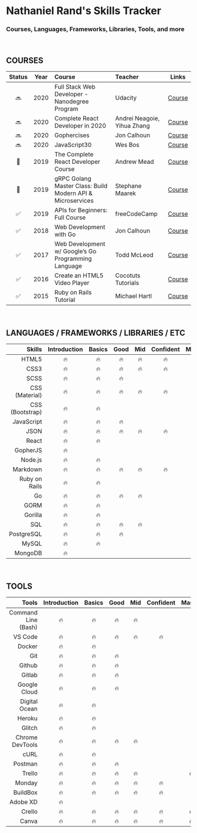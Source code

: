 # Nathaniel Rand's Skills Tracker

### Courses, Languages, Frameworks, Libraries, Tools, and more

&nbsp;

## COURSES

|       Status       | Year | Course                                                     | Teacher                     |                                        Links                                         |
| :----------------: | :--: | :--------------------------------------------------------- | :-------------------------- | :----------------------------------------------------------------------------------: |
|       :soon:       | 2020 | Full Stack Web Developer - Nanodegree Program              | Udacity                     | [Course](https://www.udacity.com/course/full-stack-web-developer-nanodegree--nd0044) |
|       :soon:       | 2020 | Complete React Developer in 2020                           | Andrei Neagoie, Yihua Zhang |   [Course](https://www.udemy.com/course/complete-react-developer-zero-to-mastery/)   |
|       :soon:       | 2020 | Gophercises                                                | Jon Calhoun                 |                          [Course](https://gophercises.com/)                          |
|       :soon:       | 2020 | JavaScript30                                               | Wes Bos                     |                         [Course](https://javascript30.com/)                          |
|      :wrench:      | 2019 | The Complete React Developer Course                        | Andrew Mead                 |              [Course](https://www.udemy.com/course/react-2nd-edition/)               |
|      :wrench:      | 2019 | gRPC Golang Master Class: Build Modern API & Microservices | Stephane Maarek             |                 [Course](https://www.udemy.com/course/grpc-golang/)                  |
| :white_check_mark: | 2019 | APIs for Beginners: Full Course                            | freeCodeCamp                |     [Course](https://www.freecodecamp.org/news/apis-for-beginners-full-course/)      |
| :white_check_mark: | 2018 | Web Development with Go                                    | Jon Calhoun                 |                         [Course](https://www.usegolang.com/)                         |
| :white_check_mark: | 2017 | Web Development w/ Google’s Go Programming Language        | Todd McLeod                 |           [Course](https://www.udemy.com/course/go-programming-language/)            |
| :white_check_mark: | 2016 | Create an HTML5 Video Player                               | Cocotuts Tutorials          |                 [Course](https://www.udemy.com/course/draft/294794/)                 |
| :white_check_mark: | 2015 | Ruby on Rails Tutorial                                     | Michael Hartl               |                       [Course](https://www.railstutorial.org/)                       |

&nbsp;

## LANGUAGES / FRAMEWORKS / LIBRARIES / ETC

|          Skills | Introduction | Basics |  Good  |  Mid   | Confident | Master |
| --------------: | :----------: | :----: | :----: | :----: | :-------: | :----: |
|           HTML5 |    :fire:    | :fire: | :fire: | :fire: |  :fire:   |        |
|            CSS3 |    :fire:    | :fire: | :fire: | :fire: |  :fire:   |        |
|            SCSS |    :fire:    | :fire: | :fire: |        |           |        |
|  CSS (Material) |    :fire:    | :fire: | :fire: | :fire: |  :fire:   |        |
| CSS (Bootstrap) |    :fire:    | :fire: |        |        |           |        |
|      JavaScript |    :fire:    | :fire: | :fire: |        |           |        |
|            JSON |    :fire:    | :fire: | :fire: | :fire: |  :fire:   |        |
|           React |    :fire:    | :fire: |        |        |           |        |
|        GopherJS |    :fire:    |        |        |        |           |        |
|         Node.js |    :fire:    | :fire: |        |        |           |        |
|        Markdown |    :fire:    | :fire: | :fire: | :fire: |  :fire:   |        |
|   Ruby on Rails |    :fire:    | :fire: |        |        |           |        |
|              Go |    :fire:    | :fire: | :fire: | :fire: |           |        |
|            GORM |    :fire:    | :fire: |        |        |           |        |
|         Gorilla |    :fire:    | :fire: |        |        |           |        |
|             SQL |    :fire:    | :fire: | :fire: | :fire: |           |        |
|      PostgreSQL |    :fire:    | :fire: | :fire: |        |           |        |
|           MySQL |    :fire:    | :fire: |        |        |           |        |
|         MongoDB |    :fire:    |        |        |        |           |        |

&nbsp;

## TOOLS

|               Tools | Introduction | Basics |  Good  |  Mid   | Confident | Master |
| ------------------: | :----------: | :----: | :----: | :----: | :-------: | :----: |
| Command Line (Bash) |    :fire:    | :fire: | :fire: | :fire: |           |        |
|             VS Code |    :fire:    | :fire: | :fire: | :fire: |  :fire:   |        |
|              Docker |    :fire:    | :fire: |        |        |           |        |
|                 Git |    :fire:    | :fire: | :fire: |        |           |        |
|              Github |    :fire:    | :fire: | :fire: |        |           |        |
|              Gitlab |    :fire:    | :fire: | :fire: |        |           |        |
|        Google Cloud |    :fire:    | :fire: | :fire: |        |           |        |
|       Digital Ocean |    :fire:    | :fire: |        |        |           |        |
|              Heroku |    :fire:    | :fire: |        |        |           |        |
|              Glitch |    :fire:    | :fire: |        |        |           |        |
|     Chrome DevTools |    :fire:    | :fire: | :fire: | :fire: |           |        |
|                cURL |    :fire:    | :fire: |        |        |           |        |
|             Postman |    :fire:    | :fire: | :fire: |        |           |        |
|              Trello |    :fire:    | :fire: | :fire: | :fire: |           | :fire: |
|              Monday |    :fire:    | :fire: | :fire: | :fire: |  :fire:   |        |
|            BuildBox |    :fire:    | :fire: | :fire: | :fire: |  :fire:   |        |
|            Adobe XD |    :fire:    |        |        |        |           |        |
|              Crello |    :fire:    | :fire: | :fire: | :fire: |  :fire:   | :fire: |
|               Canva |    :fire:    | :fire: | :fire: | :fire: |  :fire:   | :fire: |
